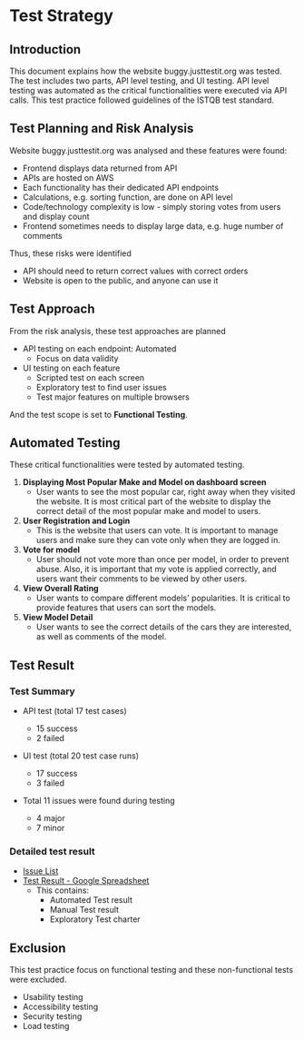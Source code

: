 # Test Strategy 

## Introduction
This document explains how the website buggy.justtestit.org was tested. The test includes two parts, API level testing, and UI testing. API level testing was automated as the critical functionalities were executed via API calls. This test practice followed guidelines of the ISTQB test standard.

## Test Planning and Risk Analysis
Website buggy.justtestit.org was analysed and these features were found:
* Frontend displays data returned from API
* APIs are hosted on AWS
* Each functionality has their dedicated API endpoints
* Calculations, e.g. sorting function, are done on API level
* Code/technology complexity is low - simply storing votes from users and display count
* Frontend sometimes needs to display large data, e.g. huge number of comments

Thus, these risks were identified
* API should need to return correct values with correct orders
* Website is open to the public, and anyone can use it

## Test Approach
From the risk analysis, these test approaches are planned  

* API testing on each endpoint: Automated
   * Focus on data validity 
* UI testing on each feature
   * Scripted test on each screen
   * Exploratory test to find user issues
   * Test major features on multiple browsers

And the test scope is set to **Functional Testing**.

## Automated Testing
These critical functionalities were tested by automated testing.
1. **Displaying Most Popular Make and Model on dashboard screen**
   * User wants to see the most popular car, right away when they visited the website. It is most critical part of the website to display the correct detail of the most popular make and model to users.
2. **User Registration and Login**
   * This is the website that users can vote. It is important to manage users and make sure they can vote only when they are logged in.
3. **Vote for model**
   * User should not vote more than once per model, in order to prevent abuse. Also, it is important that my vote is applied correctly, and users want their comments to be viewed by other users.
4. **View Overall Rating**
   * User wants to compare different models' popularities. It is critical to provide features that users can sort the models.
5. **View Model Detail**
   * User wants to see the correct details of the cars they are interested, as well as comments of the model.

## Test Result

### Test Summary
* API test (total 17 test cases)
   * 15 success
   * 2 failed  

* UI test (total 20 test case runs)
   * 17 success
   * 3 failed

* Total 11 issues were found during testing
   * 4 major
   * 7 minor

### Detailed test result
* [Issue List](./IssueList.md)
* [Test Result - Google Spreadsheet](https://docs.google.com/spreadsheets/d/1Q3gF7bouFEos2vCjT5rP6gCY0FsSpFSv0a8Cp8DL39M/edit?usp=sharing)
    * This contains:
       * Automated Test result
       * Manual Test result
       * Exploratory Test charter

## Exclusion
This test practice focus on functional testing and these non-functional tests were excluded.
* Usability testing
* Accessibility testing
* Security testing
* Load testing
